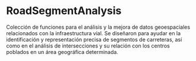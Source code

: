 # RoadSegmentAnalysis
Colección de funciones para el análisis y la mejora de datos geoespaciales relacionados con la infraestructura vial. Se diseñaron para ayudar en la identificación y representación precisa de segmentos de carreteras, así como en el análisis de intersecciones y su relación con los centros poblados en un área geográfica determinada.
